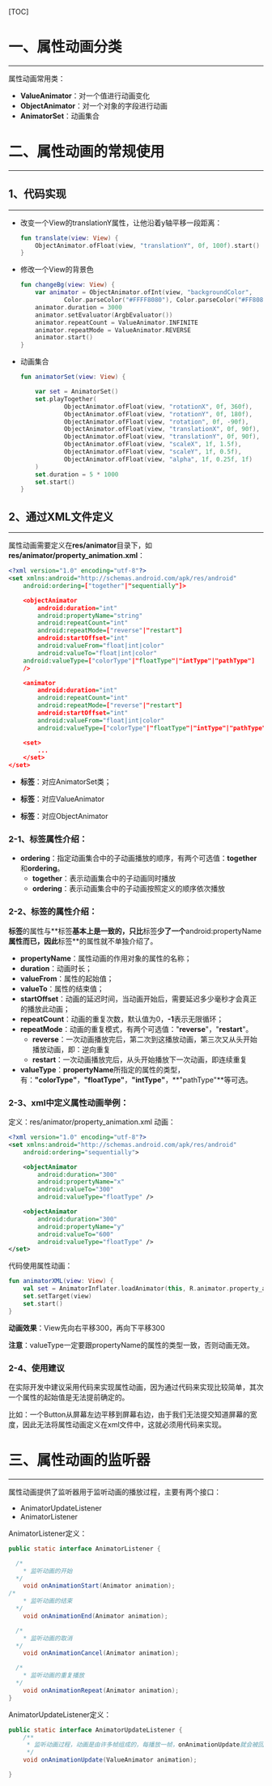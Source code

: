 [TOC]



# 一、属性动画分类

------



属性动画常用类：

* **ValueAnimator**：对一个值进行动画变化
* **ObjectAnimator**：对一个对象的字段进行动画
* **AnimatorSet**：动画集合



# 二、属性动画的常规使用

------



## 1、代码实现

------



* 改变一个View的translationY属性，让他沿着y轴平移一段距离：

  ```kotlin
  fun translate(view: View) {
      ObjectAnimator.ofFloat(view, "translationY", 0f, 100f).start()
  }
  ```



* 修改一个View的背景色

  ```kotlin
  fun changeBg(view: View) {
      var animator = ObjectAnimator.ofInt(view, "backgroundColor",
              Color.parseColor("#FFFF8080"), Color.parseColor("#FF8080FF"))
      animator.duration = 3000
      animator.setEvaluator(ArgbEvaluator())
      animator.repeatCount = ValueAnimator.INFINITE
      animator.repeatMode = ValueAnimator.REVERSE
      animator.start()
  }
  ```



* 动画集合

  ```kotlin
  fun animatorSet(view: View) {
  
      var set = AnimatorSet()
      set.playTogether(
              ObjectAnimator.ofFloat(view, "rotationX", 0f, 360f),
              ObjectAnimator.ofFloat(view, "rotationY", 0f, 180f),
              ObjectAnimator.ofFloat(view, "rotation", 0f, -90f),
              ObjectAnimator.ofFloat(view, "translationX", 0f, 90f),
              ObjectAnimator.ofFloat(view, "translationY", 0f, 90f),
              ObjectAnimator.ofFloat(view, "scaleX", 1f, 1.5f),
              ObjectAnimator.ofFloat(view, "scaleY", 1f, 0.5f),
              ObjectAnimator.ofFloat(view, "alpha", 1f, 0.25f, 1f)
      )
      set.duration = 5 * 1000
      set.start()
  }
  ```



## 2、通过XML文件定义

------



属性动画需要定义在**res/animator**目录下，如**res/animator/property_animation.xml**：

```xml
<?xml version="1.0" encoding="utf-8"?>
<set xmlns:android="http://schemas.android.com/apk/res/android"
    android:ordering=["together"|"sequentially"]>

    <objectAnimator
        android:duration="int"
        android:propertyName="string"
        android:repeatCount="int"
        android:repeatMode=["reverse"|"restart"]
        android:startOffset="int"
        android:valueFrom="float|int|color"
        android:valueTo="float|int|color"
    android:valueType=["colorType"|"floatType"|"intType"|"pathType"]
    />

    <animator
        android:duration="int"
        android:repeatCount="int"
        android:repeatMode=["reverse"|"restart"]
        android:startOffset="int"
        android:valueFrom="float|int|color"
        android:valueType=["colorType"|"floatType"|"intType"|"pathType"]/>

    <set>
        ...
    </set>
</set>
```



* **<set>标签**：对应AnimatorSet类；

* **<animator>标签**：对应ValueAnimator

* **<objectAnimator>标签**：对应ObjectAnimator



### 2-1、<set>标签属性介绍：



* **ordering**：指定动画集合中的子动画播放的顺序，有两个可选值：**together**和**ordering**。
  * **together**：表示动画集合中的子动画同时播放
  * **ordering**：表示动画集合中的子动画按照定义的顺序依次播放



### 2-2、<objectAnimator>标签的属性介绍：



**<animator>标签**的属性与**<objectAnimator>标签**基本上是一致的，只比**<objectAnimator>标签**少了一个**android:propertyName**属性而已，因此**<animator>标签**的属性就不单独介绍了。



* **propertyName**：属性动画的作用对象的属性的名称；
* **duration**：动画时长；
* **valueFrom**：属性的起始值；
* **valueTo**：属性的结束值；
* **startOffset**：动画的延迟时间，当动画开始后，需要延迟多少毫秒才会真正的播放此动画；
* **repeatCount**：动画的重复次数，默认值为0，**-1**表示无限循环；
* **repeatMode**：动画的重复模式，有两个可选值："**reverse**"，"**restart**"。
  * **reverse**：一次动画播放完后，第二次到这播放动画，第三次又从头开始播放动画，即：逆向重复
  * **restart**：一次动画播放完后，从头开始播放下一次动画，即连续重复
* **valueType**：**propertyName**所指定的属性的类型，有：**"colorType"**，**"floatType"**，**"intType"**，**"pathType"**等可选。



### 2-3、xml中定义属性动画举例：



定义：res/animator/property_animation.xml 动画：

```xml
<?xml version="1.0" encoding="utf-8"?>
<set xmlns:android="http://schemas.android.com/apk/res/android"
    android:ordering="sequentially">

    <objectAnimator
        android:duration="300"
        android:propertyName="x"
        android:valueTo="300"
        android:valueType="floatType" />

    <objectAnimator
        android:duration="300"
        android:propertyName="y"
        android:valueTo="600"
        android:valueType="floatType" />
</set>
```



代码使用属性动画：

```kotlin
fun animatorXML(view: View) {
    val set = AnimatorInflater.loadAnimator(this, R.animator.property_animation) as AnimatorSet
    set.setTarget(view)
    set.start()
}
```



**动画效果**：View先向右平移300，再向下平移300



**注意**：valueType一定要跟propertyName的属性的类型一致，否则动画无效。



### 2-4、使用建议



在实际开发中建议采用代码来实现属性动画，因为通过代码来实现比较简单，其次一个属性的起始值是无法提前确定的。



比如：一个Button从屏幕左边平移到屏幕右边，由于我们无法提交知道屏幕的宽度，因此无法将属性动画定义在xml文件中，这就必须用代码来实现。





# 三、属性动画的监听器

------



属性动画提供了监听器用于监听动画的播放过程，主要有两个接口：

* AnimatorUpdateListener
* AnimatorListener



AnimatorListener定义：

```java
public static interface AnimatorListener {

  /*
	* 监听动画的开始
  */
    void onAnimationStart(Animator animation);
/*
	* 监听动画的结束
  */
    void onAnimationEnd(Animator animation);

  /*
	* 监听动画的取消
  */
    void onAnimationCancel(Animator animation);

  /*
	* 监听动画的重复播放
  */
    void onAnimationRepeat(Animator animation);
}
```



AnimatorUpdateListener定义：

```java
public static interface AnimatorUpdateListener {
    /**
     * 监听动画过程，动画是由许多帧组成的，每播放一帧，onAnimationUpdate就会被回调一次
     */
    void onAnimationUpdate(ValueAnimator animation);

}
```

